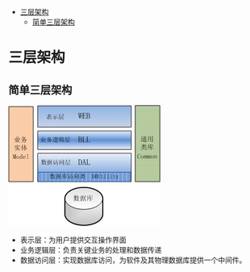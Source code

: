 <!-- TOC -->

- [三层架构](#三层架构)
    - [简单三层架构](#简单三层架构)

<!-- /TOC -->
# 三层架构
## 简单三层架构
![](..\assets\Design\1.jpg)

- 表示层：为用户提供交互操作界面
- 业务逻辑层：负责关键业务的处理和数据传递
- 数据访问层：实现数据库访问，为软件及其物理数据库提供一个中间件。



